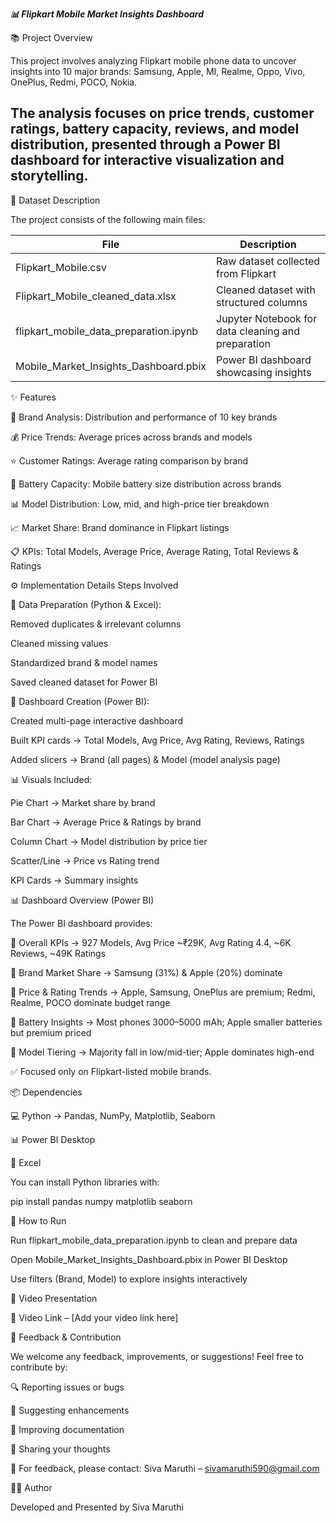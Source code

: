 ***📊 Flipkart Mobile Market Insights Dashboard***

📚 Project Overview

This project involves analyzing Flipkart mobile phone data to uncover insights into 10 major brands:
Samsung, Apple, MI, Realme, Oppo, Vivo, OnePlus, Redmi, POCO, Nokia.

The analysis focuses on price trends, customer ratings, battery capacity, reviews, and model distribution, presented through a Power BI dashboard for interactive visualization and storytelling.
-------------------------------------------------------------------------------------------------------------------
📂 Dataset Description

The project consists of the following main files:

| File                                      | Description                                        |
| ----------------------------------------- | -------------------------------------------------- |
| Flipkart\_Mobile.csv                      | Raw dataset collected from Flipkart                |
| Flipkart\_Mobile\_cleaned\_data.xlsx      | Cleaned dataset with structured columns            |
| flipkart\_mobile\_data\_preparation.ipynb | Jupyter Notebook for data cleaning and preparation |
| Mobile\_Market\_Insights\_Dashboard.pbix  | Power BI dashboard showcasing insights             |

✨ Features

📱 Brand Analysis: Distribution and performance of 10 key brands

💰 Price Trends: Average prices across brands and models

⭐ Customer Ratings: Average rating comparison by brand

🔋 Battery Capacity: Mobile battery size distribution across brands

📊 Model Distribution: Low, mid, and high-price tier breakdown

📈 Market Share: Brand dominance in Flipkart listings

📋 KPIs: Total Models, Average Price, Average Rating, Total Reviews & Ratings

⚙️ Implementation Details
Steps Involved

📀 Data Preparation (Python & Excel):

Removed duplicates & irrelevant columns

Cleaned missing values

Standardized brand & model names

Saved cleaned dataset for Power BI

🎨 Dashboard Creation (Power BI):

Created multi-page interactive dashboard

Built KPI cards → Total Models, Avg Price, Avg Rating, Reviews, Ratings

Added slicers → Brand (all pages) & Model (model analysis page)

📊 Visuals Included:

Pie Chart → Market share by brand

Bar Chart → Average Price & Ratings by brand

Column Chart → Model distribution by price tier

Scatter/Line → Price vs Rating trend

KPI Cards → Summary insights

📊 Dashboard Overview (Power BI)

The Power BI dashboard provides:

🔹 Overall KPIs → 927 Models, Avg Price ~₹29K, Avg Rating 4.4, ~6K Reviews, ~49K Ratings

🔹 Brand Market Share → Samsung (31%) & Apple (20%) dominate

🔹 Price & Rating Trends → Apple, Samsung, OnePlus are premium; Redmi, Realme, POCO dominate budget range

🔹 Battery Insights → Most phones 3000–5000 mAh; Apple smaller batteries but premium priced

🔹 Model Tiering → Majority fall in low/mid-tier; Apple dominates high-end

✅ Focused only on Flipkart-listed mobile brands.

📦 Dependencies

💻 Python → Pandas, NumPy, Matplotlib, Seaborn

📊 Power BI Desktop

📑 Excel

You can install Python libraries with:

pip install pandas numpy matplotlib seaborn

🚀 How to Run

Run flipkart_mobile_data_preparation.ipynb to clean and prepare data

Open Mobile_Market_Insights_Dashboard.pbix in Power BI Desktop

Use filters (Brand, Model) to explore insights interactively

🎥 Video Presentation

🎥 Video Link – [Add your video link here]

💬 Feedback & Contribution

We welcome any feedback, improvements, or suggestions! Feel free to contribute by:

🔍 Reporting issues or bugs

🌟 Suggesting enhancements

📝 Improving documentation

💬 Sharing your thoughts

📧 For feedback, please contact:
Siva Maruthi – sivamaruthi590@gmail.com

👨‍🎓 Author

Developed and Presented by Siva Maruthi
